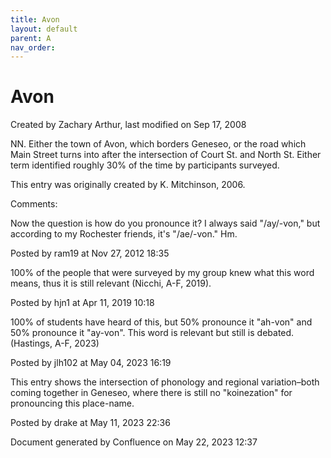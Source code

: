 ```yaml
---
title: Avon
layout: default
parent: A
nav_order:
---
```


# Avon

Created by  Zachary Arthur, last modified on Sep 17, 2008

NN. Either the town of Avon, which borders Geneseo, or the road which Main Street turns into after the intersection of Court St. and North St. Either term identified roughly 30% of the time by participants surveyed. 

This entry was originally created by K. Mitchinson, 2006.

Comments:

Now the question is how do you pronounce it? I always said &quot;/ay/-von,&quot; but according to my Rochester friends, it's &quot;/ae/-von.&quot; Hm.

Posted by ram19 at Nov 27, 2012 18:35

100% of the people that were surveyed by my group knew what this word means, thus it is still relevant (Nicchi, A-F, 2019). 

Posted by hjn1 at Apr 11, 2019 10:18

100% of students have heard of this, but 50% pronounce it &quot;ah-von&quot; and 50% pronounce it &quot;ay-von&quot;. This word is relevant but still is debated. (Hastings, A-F, 2023)

Posted by jlh102 at May 04, 2023 16:19

This entry shows the intersection of phonology and regional variation–both coming together in Geneseo, where there is still no &quot;koinezation&quot; for pronouncing this place-name.

Posted by drake at May 11, 2023 22:36

Document generated by Confluence on May 22, 2023 12:37


